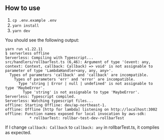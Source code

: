 ## How to use

1. `cp .env.example .env`
2. `yarn install`
3. `yarn dev`

You should see the following output:

```
yarn run v1.22.11
$ serverless offline
Serverless: Compiling with Typescript...
src/handlers/rollbarTest.ts (6,46): Argument of type '(event: any, context: Context, callback: Callback) => void' is not assignable to parameter of type 'LambdaHandler<any, any, any>'.
  Types of parameters 'callback' and 'callback' are incompatible.
    Types of parameters 'err' and 'error' are incompatible.
      Type 'string | Error | null | undefined' is not assignable to type 'MaybeError'.
        Type 'string' is not assignable to type 'MaybeError'.
Serverless: Typescript compiled.
Serverless: Watching typescript files...
offline: Starting Offline: dev/ap-northeast-1.
offline: Offline [http for lambda] listening on http://localhost:3002
offline: Function names exposed for local invocation by aws-sdk:
           * rollbarTest: rollbar-test-dev-rollbarTest
```

If I change `callback: Callback` to `callback: any` in rollbarTest.ts, it compiles as expected.
